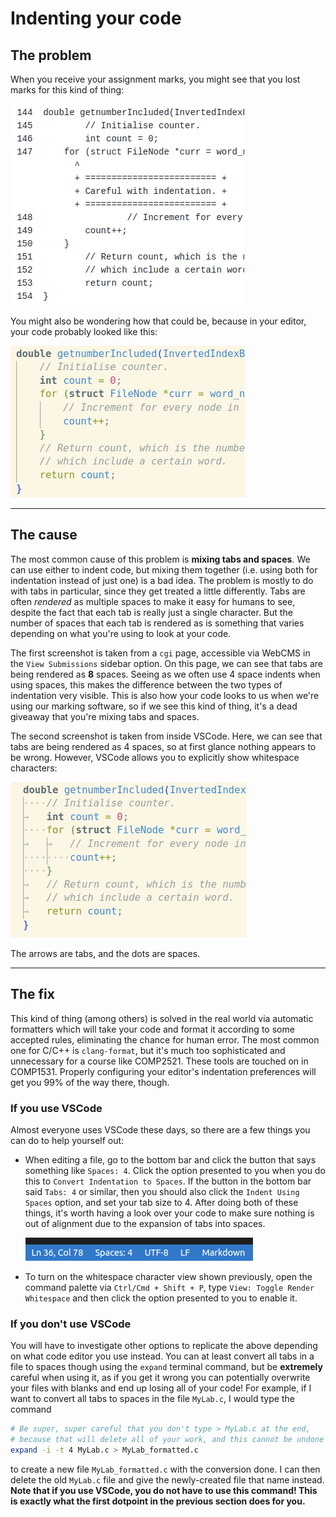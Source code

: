 # Indenting your code

## The problem

When you receive your assignment marks, you might see that you lost marks for this kind of thing:

![Incorrect indentation](assets/indentation.png)

You might also be wondering how that could be, because in your editor, your code probably looked like this:

![Correct indentation](assets/indentation-good.png)

---

## The cause

The most common cause of this problem is **mixing tabs and spaces**. We can use either to indent code, but mixing them together (i.e. using both for indentation instead of just one) is a bad idea. The problem is mostly to do with tabs in particular, since they get treated a little differently. Tabs are often *rendered* as multiple spaces to make it easy for humans to see, despite the fact that each tab is really just a single character. But the number of spaces that each tab is rendered as is something that varies depending on what you're using to look at your code.

The first screenshot is taken from a `cgi` page, accessible via WebCMS in the `View Submissions` sidebar option. On this page, we can see that tabs are being rendered as **8** spaces. Seeing as we often use 4 space indents when using spaces, this makes the difference between the two types of indentation very visible. This is also how your code looks to us when we're using our marking software, so if we see this kind of thing, it's a dead giveaway that you're mixing tabs and spaces.

The second screenshot is taken from inside VSCode. Here, we can see that tabs are being rendered as 4 spaces, so at first glance nothing appears to be wrong. However, VSCode allows you to explicitly show whitespace characters:

![Hidden characters](assets/tabs-and-spaces.png)

The arrows are tabs, and the dots are spaces.

---

## The fix

This kind of thing (among others) is solved in the real world via automatic formatters which will take your code and format it according to some accepted rules, eliminating the chance for human error. The most common one for C/C++ is `clang-format`, but it's much too sophisticated and unnecessary for a course like COMP2521. These tools are touched on in COMP1531. Properly configuring your editor's indentation preferences will get you 99% of the way there, though.

### If you use VSCode

Almost everyone uses VSCode these days, so there are a few things you can do to help yourself out:
- When editing a file, go to the bottom bar and click the button that says something like `Spaces: 4`. Click the option presented to you when you do this to `Convert Indentation to Spaces`. If the button in the bottom bar said `Tabs: 4` or similar, then you should also click the `Indent Using Spaces` option, and set your tab size to 4. After doing both of these things, it's worth having a look over your code to make sure nothing is out of alignment due to the expansion of tabs into spaces.

    ![Space](assets/space-vscode.png)
- To turn on the whitespace character view shown previously, open the command palette via `Ctrl/Cmd + Shift + P`, type `View: Toggle Render Whitespace` and then click the option presented to you to enable it.

### If you don't use VSCode

You will have to investigate other options to replicate the above depending on what code editor you use instead. You can at least convert all tabs in a file to spaces though using the `expand` terminal command, but be **extremely** careful when using it, as if you get it wrong you can potentially overwrite your files with blanks and end up losing all of your code! For example, if I want to convert all tabs to spaces in the file `MyLab.c`, I would type the command
```bash
# Be super, super careful that you don't type > MyLab.c at the end,
# because that will delete all of your work, and this cannot be undone
expand -i -t 4 MyLab.c > MyLab_formatted.c
```
to create a new file `MyLab_formatted.c` with the conversion done. I can then delete the old `MyLab.c` file and give the newly-created file that name instead. **Note that if you use VSCode, you do not have to use this command! This is exactly what the first dotpoint in the previous section does for you.**
